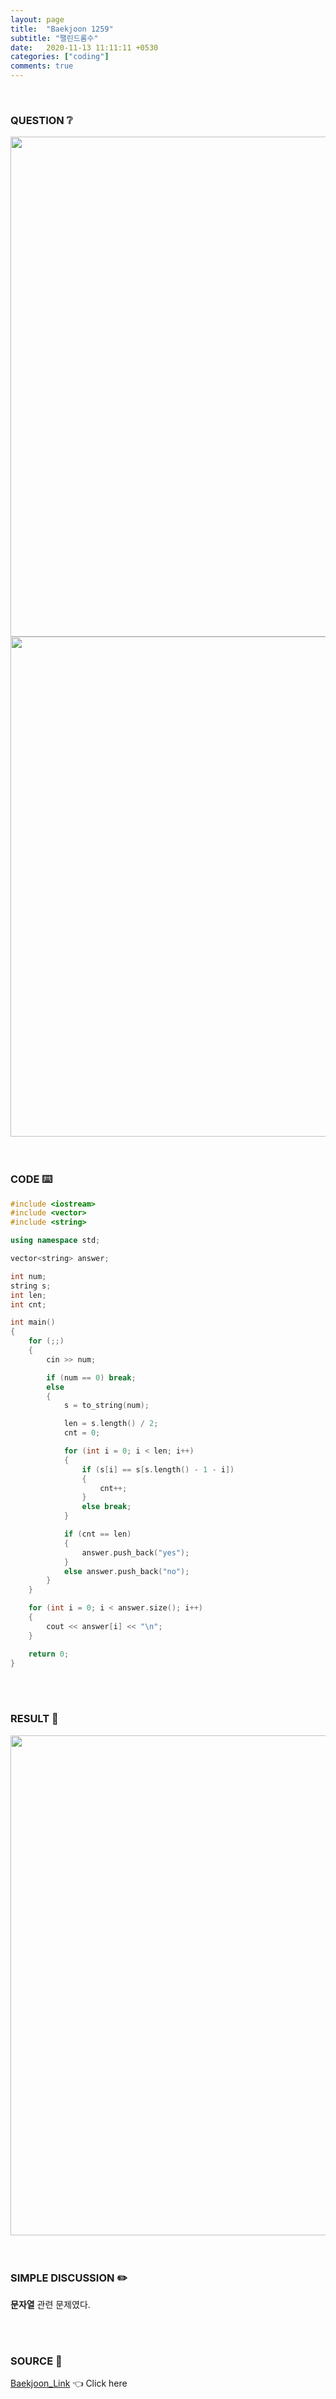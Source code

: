 ```yaml
---
layout: page
title:  "Baekjoon 1259"
subtitle: "팰린드롬수"
date:   2020-11-13 11:11:11 +0530
categories: ["coding"]
comments: true
---
```


<br>

### QUESTION ❔

<img src="{{ '/assets/baekjoon/1259.jpg' }}" style="width: 800px; height: auto; margin-left: auto; margin-right: auto; display: block;">
<img src="{{ '/assets/baekjoon/1259a.jpg' }}" style="width: 800px; height: auto; margin-left: auto; margin-right: auto; display: block;">  

<br>
<br>

### CODE ⌨️

```c++
#include <iostream>
#include <vector>
#include <string>

using namespace std;

vector<string> answer;

int num;
string s;
int len;
int cnt;

int main()
{
	for (;;)
	{
		cin >> num;

		if (num == 0) break;
		else
		{
			s = to_string(num);

			len = s.length() / 2;
			cnt = 0;

			for (int i = 0; i < len; i++)
			{
				if (s[i] == s[s.length() - 1 - i])
				{
					cnt++;
				}
				else break;
			}

			if (cnt == len)
			{
				answer.push_back("yes");
			}
			else answer.push_back("no");
		}
	}

	for (int i = 0; i < answer.size(); i++)
	{
		cout << answer[i] << "\n";
	}

	return 0;
}
```  

<br>
<br>

### RESULT 💛

<img src="{{ '/assets/baekjoon/1259r.jpg' }}" style="width: 800px; height: auto; margin-left: auto; margin-right: auto; display: block;">  

<br>
<br>

### SIMPLE DISCUSSION ✏️

**문자열** 관련 문제였다.  

<br>
<br>

### SOURCE 💎

[Baekjoon_Link][link] 👈 Click here  

<br>

<script src="https://utteranc.es/client.js"
        repo="DCherish/DCherish.github.io"
        issue-term="pathname"
        theme="boxy-light"
        crossorigin="anonymous"
        async>
</script>

[link]: https://www.acmicpc.net/problem/1259